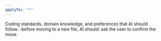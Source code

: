 ```yaml
---
applyTo: '**'
---
```

Coding standards, domain knowledge, and preferences that AI should follow.
-before moving to a new file, AI should: ask the user to confirm the move.